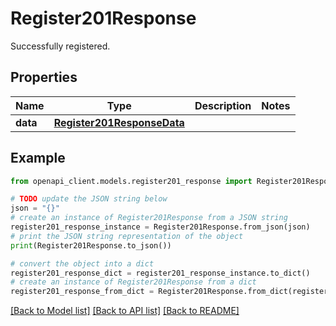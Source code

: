 # Register201Response

Successfully registered.

## Properties

Name | Type | Description | Notes
------------ | ------------- | ------------- | -------------
**data** | [**Register201ResponseData**](Register201ResponseData.md) |  | 

## Example

```python
from openapi_client.models.register201_response import Register201Response

# TODO update the JSON string below
json = "{}"
# create an instance of Register201Response from a JSON string
register201_response_instance = Register201Response.from_json(json)
# print the JSON string representation of the object
print(Register201Response.to_json())

# convert the object into a dict
register201_response_dict = register201_response_instance.to_dict()
# create an instance of Register201Response from a dict
register201_response_from_dict = Register201Response.from_dict(register201_response_dict)
```
[[Back to Model list]](../README.md#documentation-for-models) [[Back to API list]](../README.md#documentation-for-api-endpoints) [[Back to README]](../README.md)


